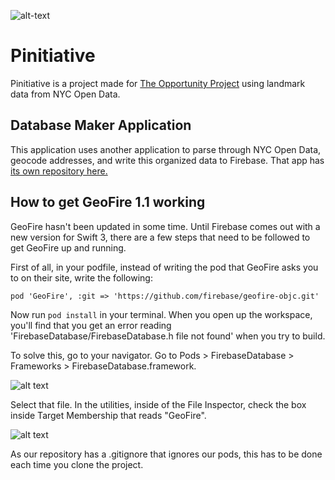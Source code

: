 ![alt-text](http://i.imgur.com/lJps0lY.png "Pinitiative")

# Pinitiative

Pinitiative is a project made for [The Opportunity Project](http://opportunity.census.gov/) using landmark data from NYC Open Data.


## Database Maker Application
This application uses another application to parse through NYC Open Data, geocode addresses, and write this organized data to Firebase. That app has [its own repository here.](https://github.com/Chrisb616/lemonHandshakeDatabaseMaker)

## How to get GeoFire 1.1 working
GeoFire hasn't been updated in some time. Until Firebase comes out with a new version for Swift 3, there are a few steps that need to be followed to get GeoFire up and running.

First of all, in your podfile, instead of writing the pod that GeoFire asks you to on their site, write the following:

`pod 'GeoFire', :git => 'https://github.com/firebase/geofire-objc.git'`

Now run `pod install` in  your terminal. When you open up the workspace, you'll find that you get an error reading 'FirebaseDatabase/FirebaseDatabase.h file not found' when you try to build.

To solve this, go to your navigator. Go to Pods > FirebaseDatabase > Frameworks > FirebaseDatabase.framework. 

![alt text](http://i.imgur.com/ZrVnvc0.png "Find the FirebaseDatabase.framework")

Select that file. In the utilities, inside of the File Inspector, check the box inside Target Membership that reads "GeoFire". 

![alt text](http://i.imgur.com/KkoB6WW.png "Set the GeoFire Framwork to require.")

As our repository has a .gitignore that ignores our pods, this has to be done each time you clone the project.
